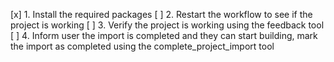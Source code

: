 [x] 1. Install the required packages
[ ] 2. Restart the workflow to see if the project is working
[ ] 3. Verify the project is working using the feedback tool
[ ] 4. Inform user the import is completed and they can start building, mark the import as completed using the complete_project_import tool